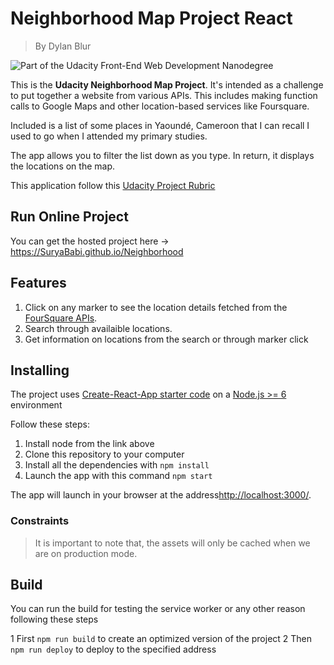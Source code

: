 # Neighborhood Map Project React

> By Dylan Blur

![Part of the Udacity Front-End Web Development Nanodegree](https://img.shields.io/badge/Udacity-React-02b3e4.svg)

This is the **Udacity Neighborhood Map Project**. It's intended as a challenge to put together a website from various APIs. This includes making function calls to Google Maps and other location-based services like Foursquare.

Included is a list of some places in Yaoundé, Cameroon that I can recall I used to go when I attended my primary studies.

The app allows you to filter the list down as you type. In return, it displays the locations on the map.

This application follow this [Udacity Project Rubric](https://review.udacity.com/#!/rubrics/1351/view)

## Run Online Project

You can get the hosted project here -> https://SuryaBabi.github.io/Neighborhood

## Features

1. Click on any marker to see the location details fetched from the [FourSquare APIs](https://developer.foursquare.com/).
2. Search through availaible locations.
3. Get information on locations from the search or through marker click

## Installing

The project uses [Create-React-App starter code](https://github.com/facebookincubator/create-react-app) on a [Node.js >= 6](https://nodejs.org/en/) environment

Follow these steps:

1. Install node from the link above
1. Clone this repository to your computer
1. Install all the dependencies with `npm install`
1. Launch the app with this command `npm start`

The app will launch in your browser at the address[http://localhost:3000/](http://localhost:3000/).

### Constraints

> It is important to note that, the assets will only be cached when we are on production mode.

## Build

You can run the build for testing the service worker or any other reason following these steps

1 First `npm run build` to create an optimized version of the project
2 Then `npm run deploy` to deploy to the specified address
